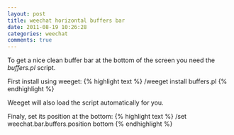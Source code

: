 ```yaml
---
layout: post
title: weechat horizontal buffers bar
date: 2011-08-19 10:26:28
categories: weechat
comments: true
---
```

To get a nice clean buffer bar at the bottom of the screen you need the *buffers.pl* script.

First install using weeget:
{% highlight text %}
/weeget install buffers.pl
{% endhighlight %}

Weeget will also load the script automatically for you.

Finaly, set its position at the bottom:
{% highlight text %}
/set weechat.bar.buffers.position bottom
{% endhighlight %}
